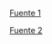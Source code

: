 [Fuente 1]('https://ubuverse.com/introduction-typescript-testing/')

[Fuente 2]('https://lambtsa.medium.com/adding-typescript-to-an-expressjs-rest-api-with-jest-supertest-9c9fade4bb8d')
